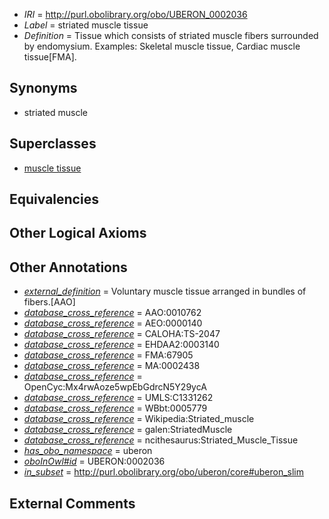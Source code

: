  * *IRI* = http://purl.obolibrary.org/obo/UBERON_0002036
 * *Label* = striated muscle tissue
 * *Definition* = Tissue which consists of striated muscle fibers surrounded by endomysium. Examples: Skeletal muscle tissue, Cardiac muscle tissue[FMA].

## Synonyms

 * striated muscle

## Superclasses

 * [muscle tissue](../../UBERON/85/UBERON_0002385.md)

## Equivalencies


## Other Logical Axioms


## Other Annotations

 * *[external_definition](../../UBPROP/01/UBPROP_0000001.md)* = Voluntary muscle tissue arranged in bundles of fibers.[AAO]
 * *[database_cross_reference](../../ef/oboInOwl#hasDbXref.md)* = AAO:0010762
 * *[database_cross_reference](../../ef/oboInOwl#hasDbXref.md)* = AEO:0000140
 * *[database_cross_reference](../../ef/oboInOwl#hasDbXref.md)* = CALOHA:TS-2047
 * *[database_cross_reference](../../ef/oboInOwl#hasDbXref.md)* = EHDAA2:0003140
 * *[database_cross_reference](../../ef/oboInOwl#hasDbXref.md)* = FMA:67905
 * *[database_cross_reference](../../ef/oboInOwl#hasDbXref.md)* = MA:0002438
 * *[database_cross_reference](../../ef/oboInOwl#hasDbXref.md)* = OpenCyc:Mx4rwAoze5wpEbGdrcN5Y29ycA
 * *[database_cross_reference](../../ef/oboInOwl#hasDbXref.md)* = UMLS:C1331262
 * *[database_cross_reference](../../ef/oboInOwl#hasDbXref.md)* = WBbt:0005779
 * *[database_cross_reference](../../ef/oboInOwl#hasDbXref.md)* = Wikipedia:Striated_muscle
 * *[database_cross_reference](../../ef/oboInOwl#hasDbXref.md)* = galen:StriatedMuscle
 * *[database_cross_reference](../../ef/oboInOwl#hasDbXref.md)* = ncithesaurus:Striated_Muscle_Tissue
 * *[has_obo_namespace](../../ce/oboInOwl#hasOBONamespace.md)* = uberon
 * *[oboInOwl#id](../../id/oboInOwl#id.md)* = UBERON:0002036
 * *[in_subset](../../et/oboInOwl#inSubset.md)* = http://purl.obolibrary.org/obo/uberon/core#uberon_slim

## External Comments


